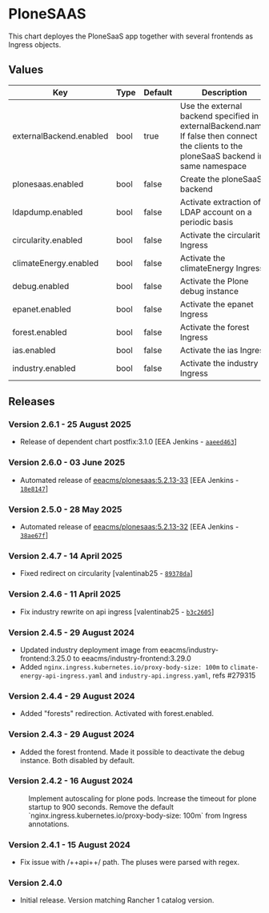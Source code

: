 # PloneSAAS

This chart deployes the PloneSaaS app together with several frontends as Ingress objects.


## Values

| Key | Type | Default | Description |
|-----|------|---------|-------------|
| externalBackend.enabled | bool | true | Use the external backend specified in externalBackend.name. If false then connect the clients to the ploneSaaS backend in same namespace |
| plonesaas.enabled | bool | false | Create the ploneSaaS backend |
| ldapdump.enabled | bool | false | Activate extraction of LDAP account on a periodic basis |
| circularity.enabled | bool | false | Activate the circularity Ingress |
| climateEnergy.enabled | bool | false | Activate the climateEnergy Ingress |
| debug.enabled | bool | false | Activate the Plone debug instance |
| epanet.enabled | bool | false | Activate the epanet Ingress |
| forest.enabled | bool | false | Activate the forest Ingress |
| ias.enabled | bool | false | Activate the ias Ingress |
| industry.enabled | bool | false | Activate the industry Ingress |

## Releases

### Version 2.6.1 - 25 August 2025
- Release of dependent chart postfix:3.1.0 [EEA Jenkins - [`aaeed463`](https://github.com/eea/helm-charts/commit/aaeed4631223442f3d8e28377cdfc3d81b639b8c)]

### Version 2.6.0 - 03 June 2025
- Automated release of [eeacms/plonesaas:5.2.13-33](https://github.com/eea/eea.docker.plonesaas/releases) [EEA Jenkins - [`18e8147`](https://github.com/eea/helm-charts/commit/18e814700272c7102507b150fdb316e7bf865857)]

### Version 2.5.0 - 28 May 2025
- Automated release of [eeacms/plonesaas:5.2.13-32](https://github.com/eea/eea.docker.plonesaas/releases) [EEA Jenkins - [`38ae67f`](https://github.com/eea/helm-charts/commit/38ae67fe5778fd91d9dea985fb666c1e7bdec542)]

### Version 2.4.7 - 14 April 2025
- Fixed redirect on circularity [valentinab25 - [`89378da`](https://github.com/eea/helm-charts/commit/89378da922adbea1e5dbaa729bb729510308274f)]

### Version 2.4.6 - 11 April 2025
- Fix industry rewrite on api ingress [valentinab25 - [`b3c2605`](https://github.com/eea/helm-charts/commit/b3c2605fb1aca5e91d8ab58ca83ac2549963830b)]


### Version 2.4.5 - 29 August 2024
- Updated industry deployment image from eeacms/industry-frontend:3.25.0 to eeacms/industry-frontend:3.29.0
- Added `nginx.ingress.kubernetes.io/proxy-body-size: 100m` to `climate-energy-api-ingress.yaml` and `industry-api.ingress.yaml`, refs #279315

### Version 2.4.4 - 29 August 2024
- Added "forests" redirection. Activated with forest.enabled.

### Version 2.4.3 - 29 August 2024
- Added the forest frontend. Made it possible to deactivate the debug instance. Both disabled by default.

### Version 2.4.2 - 16 August 2024
  <dd>Implement autoscaling for plone pods.
  Increase the timeout for plone startup to 900 seconds.
  Remove the default `nginx.ingress.kubernetes.io/proxy-body-size: 100m` from Ingress annotations.</dd>

### Version 2.4.1 - 15 August 2024
- Fix issue with /++api++/ path. The pluses were parsed with regex.

### Version 2.4.0
- Initial release. Version matching Rancher 1 catalog version.

